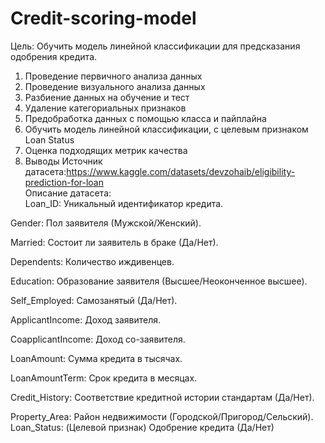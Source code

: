 # Credit-scoring-model


Цель: Обучить модель линейной классификации для предсказания одобрения кредита.
1) Проведение первичного анализа данных
3) Проведение визуального анализа данных
4) Разбиение данных на обучение и тест
5) Удаление категориальных признаков
6) Предобработка данных с помощью класса и пайплайна
7) Обучить модель линейной классификации, с целевым признаком Loan Status
8) Оценка подходящих метрик качества
9) Выводы
Источник датасета:https://www.kaggle.com/datasets/devzohaib/eligibility-prediction-for-loan  
Описание датасета:  
Loan_ID:  Уникальный идентификатор кредита.

Gender:   Пол заявителя (Мужской/Женский).

Married: Состоит ли заявитель в браке (Да/Нет).

Dependents:  Количество иждивенцев.

Education:   Образование заявителя (Высшее/Неоконченное высшее).

Self_Employed:  Самозанятый (Да/Нет).

ApplicantIncome:  Доход заявителя.

CoapplicantIncome:  Доход со-заявителя.

LoanAmount:  Сумма кредита в тысячах.

LoanAmountTerm:   Срок кредита в месяцах.

Credit_History: Соответствие кредитной истории стандартам (Да/Нет).

Property_Area:  Район недвижимости (Городской/Пригород/Сельский).
Loan_Status:  (Целевой признак) Одобрение кредита (Да/Нет)

